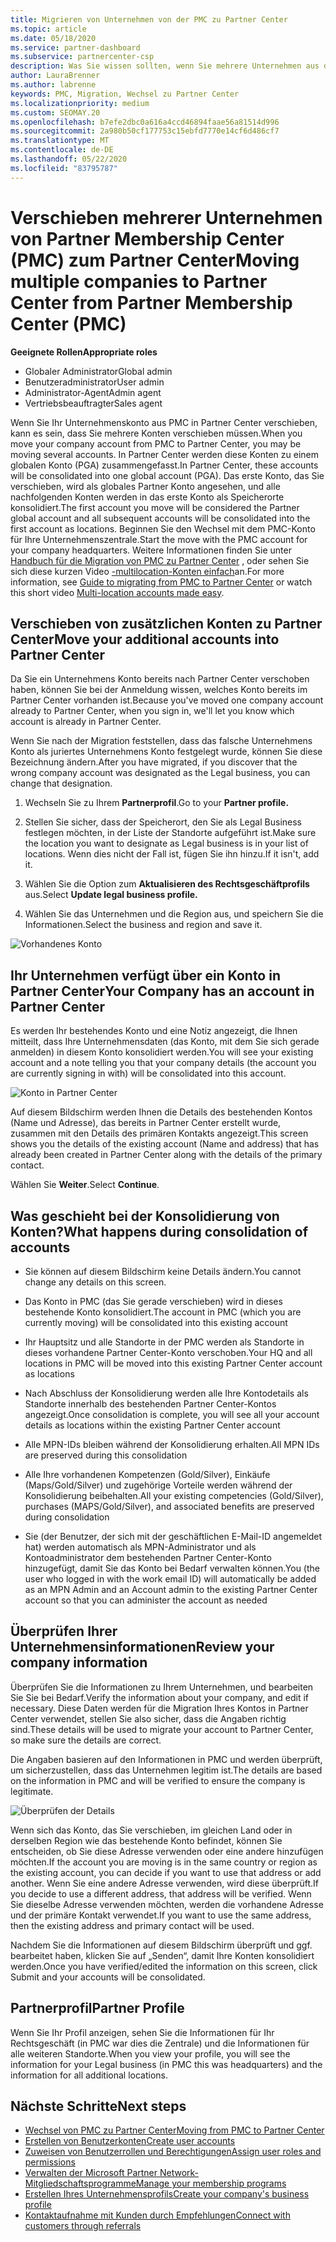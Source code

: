 ```yaml
---
title: Migrieren von Unternehmen von der PMC zu Partner Center
ms.topic: article
ms.date: 05/18/2020
ms.service: partner-dashboard
ms.subservice: partnercenter-csp
description: Was Sie wissen sollten, wenn Sie mehrere Unternehmen aus dem Partner Mitgliedschafts Center (Partner Membership Center, PMC) zu Partner Center migrieren und in einem globalen Partnerkonto konsolidieren.
author: LauraBrenner
ms.author: labrenne
keywords: PMC, Migration, Wechsel zu Partner Center
ms.localizationpriority: medium
ms.custom: SEOMAY.20
ms.openlocfilehash: b7efe2dbc0a616a4ccd46894faae56a81514d996
ms.sourcegitcommit: 2a980b50cf177753c15ebfd7770e14cf6d486cf7
ms.translationtype: MT
ms.contentlocale: de-DE
ms.lasthandoff: 05/22/2020
ms.locfileid: "83795787"
---
```

# <a name="moving-multiple-companies-to-partner-center-from-partner-membership-center-pmc"></a><span data-ttu-id="b19d1-104">Verschieben mehrerer Unternehmen von Partner Membership Center (PMC) zum Partner Center</span><span class="sxs-lookup"><span data-stu-id="b19d1-104">Moving multiple companies to Partner Center from Partner Membership Center (PMC)</span></span>

<span data-ttu-id="b19d1-105">**Geeignete Rollen**</span><span class="sxs-lookup"><span data-stu-id="b19d1-105">**Appropriate roles**</span></span>

- <span data-ttu-id="b19d1-106">Globaler Administrator</span><span class="sxs-lookup"><span data-stu-id="b19d1-106">Global admin</span></span>
- <span data-ttu-id="b19d1-107">Benutzeradministrator</span><span class="sxs-lookup"><span data-stu-id="b19d1-107">User admin</span></span>
- <span data-ttu-id="b19d1-108">Administrator-Agent</span><span class="sxs-lookup"><span data-stu-id="b19d1-108">Admin agent</span></span>
- <span data-ttu-id="b19d1-109">Vertriebsbeauftragter</span><span class="sxs-lookup"><span data-stu-id="b19d1-109">Sales agent</span></span>

<span data-ttu-id="b19d1-110">Wenn Sie Ihr Unternehmenskonto aus PMC in Partner Center verschieben, kann es sein, dass Sie mehrere Konten verschieben müssen.</span><span class="sxs-lookup"><span data-stu-id="b19d1-110">When you move your company account from PMC to Partner Center, you may be moving several accounts.</span></span> <span data-ttu-id="b19d1-111">In Partner Center werden diese Konten zu einem globalen Konto (PGA) zusammengefasst.</span><span class="sxs-lookup"><span data-stu-id="b19d1-111">In Partner Center, these accounts will be consolidated into one global account (PGA).</span></span> <span data-ttu-id="b19d1-112">Das erste Konto, das Sie verschieben, wird als globales Partner Konto angesehen, und alle nachfolgenden Konten werden in das erste Konto als Speicherorte konsolidiert.</span><span class="sxs-lookup"><span data-stu-id="b19d1-112">The first account you move will be considered the Partner global account and all subsequent accounts will be consolidated into the first account as locations.</span></span> <span data-ttu-id="b19d1-113">Beginnen Sie den Wechsel mit dem PMC-Konto für Ihre Unternehmenszentrale.</span><span class="sxs-lookup"><span data-stu-id="b19d1-113">Start the move with the PMC account for your company headquarters.</span></span> <span data-ttu-id="b19d1-114">Weitere Informationen finden Sie unter [Handbuch für die Migration von PMC zu Partner Center](guide-to-migration.md) , oder sehen Sie sich diese kurzen Video [-multilocation-Konten einfach](https://vimeo.com/290335248)an.</span><span class="sxs-lookup"><span data-stu-id="b19d1-114">For more information, see [Guide to migrating from PMC to Partner Center](guide-to-migration.md) or watch this short video [Multi-location accounts made easy](https://vimeo.com/290335248).</span></span>

## <a name="move-your-additional-accounts-into-partner-center"></a><span data-ttu-id="b19d1-115">Verschieben von zusätzlichen Konten zu Partner Center</span><span class="sxs-lookup"><span data-stu-id="b19d1-115">Move your additional accounts into Partner Center</span></span>

<span data-ttu-id="b19d1-116">Da Sie ein Unternehmens Konto bereits nach Partner Center verschoben haben, können Sie bei der Anmeldung wissen, welches Konto bereits im Partner Center vorhanden ist.</span><span class="sxs-lookup"><span data-stu-id="b19d1-116">Because you've moved one company account already to Partner Center, when you sign in, we'll let you know which account is already in Partner Center.</span></span>

<span data-ttu-id="b19d1-117">Wenn Sie nach der Migration feststellen, dass das falsche Unternehmens Konto als juriertes Unternehmens Konto festgelegt wurde, können Sie diese Bezeichnung ändern.</span><span class="sxs-lookup"><span data-stu-id="b19d1-117">After you have migrated, if you discover that the wrong company account was designated as the Legal business, you can change that designation.</span></span>

1. <span data-ttu-id="b19d1-118">Wechseln Sie zu Ihrem **Partnerprofil**.</span><span class="sxs-lookup"><span data-stu-id="b19d1-118">Go to your **Partner profile.**</span></span>

2. <span data-ttu-id="b19d1-119">Stellen Sie sicher, dass der Speicherort, den Sie als Legal Business festlegen möchten, in der Liste der Standorte aufgeführt ist.</span><span class="sxs-lookup"><span data-stu-id="b19d1-119">Make sure the location you want to designate as Legal business is in your list of locations.</span></span> <span data-ttu-id="b19d1-120">Wenn dies nicht der Fall ist, fügen Sie ihn hinzu.</span><span class="sxs-lookup"><span data-stu-id="b19d1-120">If it isn't, add it.</span></span>

3. <span data-ttu-id="b19d1-121">Wählen Sie die Option zum **Aktualisieren des Rechtsgeschäftprofils** aus.</span><span class="sxs-lookup"><span data-stu-id="b19d1-121">Select **Update legal business profile.**</span></span>

4. <span data-ttu-id="b19d1-122">Wählen Sie das Unternehmen und die Region aus, und speichern Sie die Informationen.</span><span class="sxs-lookup"><span data-stu-id="b19d1-122">Select the business and region and save it.</span></span>

![Vorhandenes Konto](images/migration/accountwithus.png)

## <a name="your-company-has-an-account-in-partner-center"></a><span data-ttu-id="b19d1-124">Ihr Unternehmen verfügt über ein Konto in Partner Center</span><span class="sxs-lookup"><span data-stu-id="b19d1-124">Your Company has an account in Partner Center</span></span>

<span data-ttu-id="b19d1-125">Es werden Ihr bestehendes Konto und eine Notiz angezeigt, die Ihnen mitteilt, dass Ihre Unternehmensdaten (das Konto, mit dem Sie sich gerade anmelden) in diesem Konto konsolidiert werden.</span><span class="sxs-lookup"><span data-stu-id="b19d1-125">You will see your existing account and a note telling you that your company details (the account you are currently signing in with) will be consolidated into this account.</span></span>

![Konto in Partner Center](images/migration/existingaccount2.png)

<span data-ttu-id="b19d1-127">Auf diesem Bildschirm werden Ihnen die Details des bestehenden Kontos (Name und Adresse), das bereits in Partner Center erstellt wurde, zusammen mit den Details des primären Kontakts angezeigt.</span><span class="sxs-lookup"><span data-stu-id="b19d1-127">This screen shows you the details of the existing account (Name and address) that has already been created in Partner Center along with the details of the primary contact.</span></span>

<span data-ttu-id="b19d1-128">Wählen Sie **Weiter**.</span><span class="sxs-lookup"><span data-stu-id="b19d1-128">Select **Continue**.</span></span>

## <a name="what-happens-during-consolidation-of-accounts"></a><span data-ttu-id="b19d1-129">Was geschieht bei der Konsolidierung von Konten?</span><span class="sxs-lookup"><span data-stu-id="b19d1-129">What happens during consolidation of accounts</span></span>

- <span data-ttu-id="b19d1-130">Sie können auf diesem Bildschirm keine Details ändern.</span><span class="sxs-lookup"><span data-stu-id="b19d1-130">You cannot change any details on this screen.</span></span>

- <span data-ttu-id="b19d1-131">Das Konto in PMC (das Sie gerade verschieben) wird in dieses bestehende Konto konsolidiert.</span><span class="sxs-lookup"><span data-stu-id="b19d1-131">The account in PMC (which you are currently moving) will be consolidated into this existing account</span></span>

- <span data-ttu-id="b19d1-132">Ihr Hauptsitz und alle Standorte in der PMC werden als Standorte in dieses vorhandene Partner Center-Konto verschoben.</span><span class="sxs-lookup"><span data-stu-id="b19d1-132">Your HQ and all locations in PMC will be moved into this existing Partner Center account as locations</span></span>

- <span data-ttu-id="b19d1-133">Nach Abschluss der Konsolidierung werden alle Ihre Kontodetails als Standorte innerhalb des bestehenden Partner Center-Kontos angezeigt.</span><span class="sxs-lookup"><span data-stu-id="b19d1-133">Once consolidation is complete, you will see all your account details as locations within the existing Partner Center account</span></span>

- <span data-ttu-id="b19d1-134">Alle MPN-IDs bleiben während der Konsolidierung erhalten.</span><span class="sxs-lookup"><span data-stu-id="b19d1-134">All MPN IDs are preserved during this consolidation</span></span>

- <span data-ttu-id="b19d1-135">Alle Ihre vorhandenen Kompetenzen (Gold/Silver), Einkäufe (Maps/Gold/Silver) und zugehörige Vorteile werden während der Konsolidierung beibehalten.</span><span class="sxs-lookup"><span data-stu-id="b19d1-135">All your existing competencies (Gold/Silver), purchases (MAPS/Gold/Silver), and associated benefits are preserved during consolidation</span></span>

- <span data-ttu-id="b19d1-136">Sie (der Benutzer, der sich mit der geschäftlichen E-Mail-ID angemeldet hat) werden automatisch als MPN-Administrator und als Kontoadministrator dem bestehenden Partner Center-Konto hinzugefügt, damit Sie das Konto bei Bedarf verwalten können.</span><span class="sxs-lookup"><span data-stu-id="b19d1-136">You (the user who logged in with the work email ID) will automatically be added as an MPN Admin and an Account admin to the existing Partner Center account so that you can administer the account as needed</span></span>

## <a name="review-your-company-information"></a><span data-ttu-id="b19d1-137">Überprüfen Ihrer Unternehmensinformationen</span><span class="sxs-lookup"><span data-stu-id="b19d1-137">Review your company information</span></span>

<span data-ttu-id="b19d1-138">Überprüfen Sie die Informationen zu Ihrem Unternehmen, und bearbeiten Sie Sie bei Bedarf.</span><span class="sxs-lookup"><span data-stu-id="b19d1-138">Verify the information about your company, and edit if necessary.</span></span>  <span data-ttu-id="b19d1-139">Diese Daten werden für die Migration Ihres Kontos in Partner Center verwendet, stellen Sie also sicher, dass die Angaben richtig sind.</span><span class="sxs-lookup"><span data-stu-id="b19d1-139">These details will be used to migrate your account to Partner Center, so make sure the details are correct.</span></span>

<span data-ttu-id="b19d1-140">Die Angaben basieren auf den Informationen in PMC und werden überprüft, um sicherzustellen, dass das Unternehmen legitim ist.</span><span class="sxs-lookup"><span data-stu-id="b19d1-140">The details are based on the information in PMC and will be verified to ensure the company is legitimate.</span></span>

![Überprüfen der Details](images/migration/review.png)

<span data-ttu-id="b19d1-142">Wenn sich das Konto, das Sie verschieben, im gleichen Land oder in derselben Region wie das bestehende Konto befindet, können Sie entscheiden, ob Sie diese Adresse verwenden oder eine andere hinzufügen möchten.</span><span class="sxs-lookup"><span data-stu-id="b19d1-142">If the account you are moving is in the same country or region as the existing account, you can decide if you want to use that address or add another.</span></span> <span data-ttu-id="b19d1-143">Wenn Sie eine andere Adresse verwenden, wird diese überprüft.</span><span class="sxs-lookup"><span data-stu-id="b19d1-143">If you decide to use a different address, that address will be verified.</span></span> <span data-ttu-id="b19d1-144">Wenn Sie dieselbe Adresse verwenden möchten, werden die vorhandene Adresse und der primäre Kontakt verwendet.</span><span class="sxs-lookup"><span data-stu-id="b19d1-144">If you want to use the same address, then the existing address and primary contact will be used.</span></span>

<span data-ttu-id="b19d1-145">Nachdem Sie die Informationen auf diesem Bildschirm überprüft und ggf. bearbeitet haben, klicken Sie auf „Senden“, damit Ihre Konten konsolidiert werden.</span><span class="sxs-lookup"><span data-stu-id="b19d1-145">Once you have verified/edited the information on this screen, click Submit and your accounts will be consolidated.</span></span>

## <a name="partner-profile"></a><span data-ttu-id="b19d1-146">Partnerprofil</span><span class="sxs-lookup"><span data-stu-id="b19d1-146">Partner Profile</span></span>

<span data-ttu-id="b19d1-147">Wenn Sie Ihr Profil anzeigen, sehen Sie die Informationen für Ihr Rechtsgeschäft (in PMC war dies die Zentrale) und die Informationen für alle weiteren Standorte.</span><span class="sxs-lookup"><span data-stu-id="b19d1-147">When you view your profile, you will see the information for your Legal business (in PMC this was headquarters) and the information for all additional locations.</span></span>

## <a name="next-steps"></a><span data-ttu-id="b19d1-148">Nächste Schritte</span><span class="sxs-lookup"><span data-stu-id="b19d1-148">Next steps</span></span>

- [<span data-ttu-id="b19d1-149">Wechsel von PMC zu Partner Center</span><span class="sxs-lookup"><span data-stu-id="b19d1-149">Moving from PMC to Partner Center</span></span>](move-pmc-pc-map.md)
- [<span data-ttu-id="b19d1-150">Erstellen von Benutzerkonten</span><span class="sxs-lookup"><span data-stu-id="b19d1-150">Create user accounts</span></span>](create-user-accounts-and-set-permissions.md)
- [<span data-ttu-id="b19d1-151">Zuweisen von Benutzerrollen und Berechtigungen</span><span class="sxs-lookup"><span data-stu-id="b19d1-151">Assign user roles and permissions</span></span>](permissions-overview.md)
- [<span data-ttu-id="b19d1-152">Verwalten der Microsoft Partner Network-Mitgliedschaftsprogramme</span><span class="sxs-lookup"><span data-stu-id="b19d1-152">Manage your membership programs</span></span>](renew-mpn-offers.md)
- [<span data-ttu-id="b19d1-153">Erstellen Ihres Unternehmensprofils</span><span class="sxs-lookup"><span data-stu-id="b19d1-153">Create your company's business profile</span></span>](create-a-marketing-profile.md)
- [<span data-ttu-id="b19d1-154">Kontaktaufnahme mit Kunden durch Empfehlungen</span><span class="sxs-lookup"><span data-stu-id="b19d1-154">Connect with customers through referrals</span></span>](responding-to-referrals.md)

